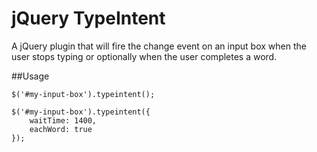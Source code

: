 jQuery TypeIntent
==================

A jQuery plugin that will fire the change event on an input box when the user stops typing or optionally when the user completes a word.

##Usage

    $('#my-input-box').typeintent();

    $('#my-input-box').typeintent({
		waitTime: 1400,
		eachWord: true
    });
